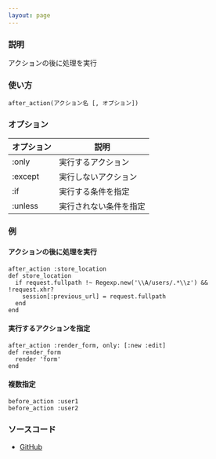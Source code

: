 ```yaml
---
layout: page
---
```

### 説明
アクションの後に処理を実行

### 使い方
    after_action(アクション名 [, オプション])

### オプション

オプション   | 説明
--------|------------
:only   | 実行するアクション
:except | 実行しないアクション
:if     | 実行する条件を指定
:unless | 実行されない条件を指定

### 例
#### アクションの後に処理を実行
    after_action :store_location
    def store_location
      if request.fullpath !~ Regexp.new('\\A/users/.*\\z') && !request.xhr?
        session[:previous_url] = request.fullpath
      end
    end

#### 実行するアクションを指定
    after_action :render_form, only: [:new :edit]
    def render_form
      render 'form'
    end

#### 複数指定
    before_action :user1
    before_action :user2

### ソースコード
* [GitHub](https://github.com/rails/rails/blob/f33d52c95217212cbacc8d5e44b5a8e3cdc6f5b3/actionpack/lib/abstract_controller/callbacks.rb#L147)